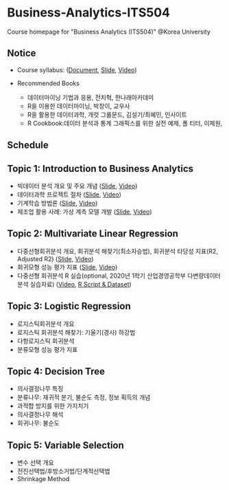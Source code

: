 # Business-Analytics-ITS504
Course homepage for "Business Analytics (ITS504)" @Korea University

## Notice
* Course syllabus: ([Document](), [Slide](), [Video]())

* Recommended Books
  * 데이터마이닝 기법과 응용, 전치혁, 한나래아카데미
  * R을 이용한 데이터마이닝, 박창이, 교우사
  * R을 활용한 데이터과학, 개럿 그롤문드, 김설기/최혜민, 인사이트
  * R Cookbook:데이터 분석과 통계 그래픽스를 위한 실전 예제, 폴 티터, 이제원, 

## Schedule
## Topic 1: Introduction to Business Analytics
* 빅데이터 분석 개요 및 주요 개념 ([Slide](https://github.com/pilsung-kang/Business-Analytics-ITS504-/blob/master/01%20Introduction%20to%20Data%20Analytics/01-1_Introduction_Data%20Science%20Overview.pdf), [Video](https://www.youtube.com/watch?v=_ZQraxlhfNE&list=PLetSlH8YjIfXMOuS4piqzJRvSZorDnNUm&index=2))
* 데이터과학 프로젝트 절차 ([Slide](https://github.com/pilsung-kang/Business-Analytics-ITS504-/blob/master/01%20Introduction%20to%20Data%20Analytics/01-2_Introduction_Data%20Science%20Process.pdf), [Video](https://www.youtube.com/watch?v=lq5JnbeKBxk&list=PLetSlH8YjIfXMOuS4piqzJRvSZorDnNUm&index=3))
* 기계학습 방법론 ([Slide](https://github.com/pilsung-kang/Business-Analytics-ITS504-/blob/master/01%20Introduction%20to%20Data%20Analytics/01-3_Introduction_Machine%20Learning.pdf), [Video](https://www.youtube.com/watch?v=dH9nkE289rY&list=PLetSlH8YjIfXMOuS4piqzJRvSZorDnNUm&index=4))
* 제조업 활용 사례: 가상 계측 모델 개발 ([Slide](https://github.com/pilsung-kang/Business-Analytics-ITS504-/blob/master/01%20Introduction%20to%20Data%20Analytics/01-4_Introduction_Case%20Study.pdf), [Video](https://www.youtube.com/watch?v=ufSc85ZkBvM&list=PLetSlH8YjIfXMOuS4piqzJRvSZorDnNUm&index=5))

## Topic 2: Multivariate Linear Regression
* 다중선형회귀분석 개요, 회귀분석 해찾기(최소자승법), 회귀분석 타당성 지표(R2, Adjusted R2) ([Slide](https://github.com/pilsung-kang/Business-Analytics-ITS504-/blob/master/02%20Multiple%20Linear%20Regression/02_1_Multiple%20Linear%20Regression.pdf), [Video](https://www.youtube.com/watch?v=UIdvUPLQIIY&list=PLetSlH8YjIfXMOuS4piqzJRvSZorDnNUm&index=5))
* 회귀모형 성능 평가 지표 ([Slide](https://github.com/pilsung-kang/Business-Analytics-ITS504-/blob/master/02%20Multiple%20Linear%20Regression/02_2_Evaluating%20Regression%20Models.pdf), [Video](https://www.youtube.com/watch?v=BZVLIP6OHGg&list=PLetSlH8YjIfXMOuS4piqzJRvSZorDnNUm&index=7))
* 다중선형 회귀분석 R 실습(optional, 2020년 1학기 산업경영공학부 다변량데이터분석 실습자료) ([Video](https://www.youtube.com/watch?v=iB9LKe5pgc0&list=PLetSlH8YjIfWKLpMp-r6enJvnk6L93wz2&index=8), [R Script & Dataset](https://github.com/pilsung-kang/multivariate-data-analysis/blob/master/02%20Multiple%20Linear%20Regression/R_Exercise_MLR.zip))

## Topic 3: Logistic Regression
* 로지스틱회귀분석 개요
* 로지스틱 회귀분석 해찾기: 기울기(경사) 하강법
* 다항로지스틱 회귀분석
* 분류모형 성능 평가 지표

## Topic 4: Decision Tree
* 의사결정나무 특징
* 분류나무: 재귀적 분기, 불순도 측정, 정보 획득의 개념
* 과적합 방지를 위한 가지치기
* 의사결정나무 해석
* 회귀나무: 불순도 

## Topic 5: Variable Selection
* 변수 선택 개요
* 전진선택법/후방소거법/단계적선택법
* Shrinkage Method



